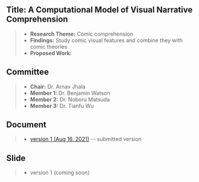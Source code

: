 ## Title: A Computational Model of Visual Narrative Comprehension
> - **Research Theme:** Comic comprehension
> - **Findings:** Study comic visual features and combine they with comic theories
> - **Proposed Work:**

## Committee
> - **Chair:** Dr. Arnav Jhala
> - **Member 1:** Dr. Benjamin Watson
> - **Member 2:** Dr. Noboru Matsuda
> - **Member 3:** Dr. Tianfu Wu

## Document
> - [version 1 (Aug 16, 2021)](https://rimichen.github.io/Oral-Prelim-Exam/prelim/Prelim_proposal_v1.pdf) -- submitted version
>
>

## Slide
>
> - version 1 (coming soon)
>
